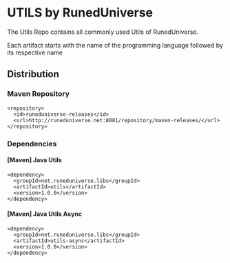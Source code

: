 # UTILS by RunedUniverse
The Utils Repo contains all commonly used Utils of RunedUniverse.

Each artifact starts with the name of the programming language followed by its respective name

## Distribution
### Maven Repository
```
<repository>
  <id>runeduniverse-releases</id>
  <url>http://runeduniverse.net:8081/repository/maven-releases/</url>
</repository>
```
### Dependencies
#### [Maven] Java Utils
```
<dependency>
  <groupId>net.runeduniverse.libs</groupId>
  <artifactId>utils</artifactId>
  <version>1.0.0</version>
</dependency>
```

#### [Maven] Java Utils Async
```
<dependency>
  <groupId>net.runeduniverse.libs</groupId>
  <artifactId>utils-async</artifactId>
  <version>1.0.0</version>
</dependency>
```
